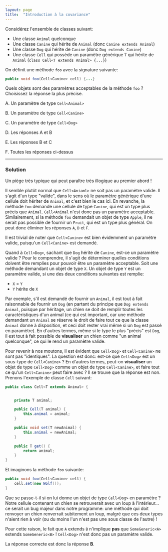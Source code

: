 ```yaml
---
layout: page
title:  "Introduction à la covariance"
---
```


Considérez l'ensemble de classes suivant:

- Une classe `Animal` quelconque
- Une classe `Canine` qui hérite de `Animal` (donc `Canine extends Animal`)
- Une classe `Dog` qui hérite de `Canine` (donc `Dog extends Canine`)
- Une classe `Cell` qui possède un paramètre générique `T` qui hérite de `Animal`  (`class Cell<T extends Animal> {...}`)

On définit une méthode `foo` avec la signature suivante:
```java
public void foo(Cell<Canine> cell) {...}
```

Quels objets sont des paramètres acceptables de la méthode `foo` ? Choisissez la réponse la plus précise.

A. Un paramètre de type `Cell<Animal>`

B. Un paramètre de type `Cell<Canine>`

C. Un paramètre de type `Cell<Dog>`

D. Les réponses A et B

E. Les réponses B et C

F. Toutes les réponses ci-dessus

***

### Solution

Un piège très typique qui peut paraître très illogique au premier abord !

Il semble plutôt normal que `Cell<Aniaml>` ne soit pas un paramètre valide. Il s'agit d'un type "valide", dans le sens où le paramètre générique d'une cellule doit hériter de `Animal`, et c'est bien le cas ici. En revanche, la méthode `foo` demande une cellule de type `Canine`, qui est un type plus précis que `Animal`. `Cell<Animal` n'est donc pas un paramètre acceptable. Similairement, si la méthode `foo` demandait un objet de type `Apple`, il ne serait pas possible de fournir un `Fruit`, qui est un type plus général. On peut donc éliminer les réponses `A`, `D` et `F`.

Il est trivial de noter que `Cell<Canine>` est bien évidemment un paramètre valide, puisqu'un `Cell<Canine>` est demandé.

Quand à `Cell<Dog>`, sachant que `Dog` hérite de `Canine`, est-ce un paramètre valide ? Pour le comprendre, il s'agit de déterminer quelles conditions doivent être remplies pour pouvoir être un paramètre acceptable. Soit une méthode demandant un objet de type `X`. Un objet de type `Y` est un paramètre valide, si une des deux conditions suivantes est remplie:

- `X` = `Y`
- `Y` hérite de `X`

Par exemple, s'il est demandé de fournir un `Animal`, il est tout à fait raisonnable de fournir un `Dog` (en partant du principe que `Dog extends Animal`, puisque par héritage, un chien se doit de remplir toutes les caractéristiques d'un animal (ce qui est important, car une méthode demandant un `Animal` se réserve le droit de faire tout ce que la classe `Animal` donne à disposition, et ceci doit rester vrai même si un `Dog` est passé en paramètre). En d'autres termes, même si le type le plus "précis" est `Dog`, il est tout à fait possible de **visualiser** un chien comme "un animal quelconque", ce qui le rend un paramètre valide.

Pour revenir à nos moutons, il est évident que `Cell<Dog>` et `Cell<Canine>` ne sont pas "identiques". La question est donc: est-ce que `Cell<Dog>` est un sous-type de `Cell<Canine>` ? En d'autres termes, peut-on **visualiser** un objet de type `Cell<Dog>` comme un objet de type `Cell<Canine>`, et faire tout ce qu'un `Cell<Canine>` peut faire avec ? Il se trouve que la réponse est non. Prenons l'exemple de classe `Cell` suivant:

```java
public class Cell<T extends Animal> {


	private T animal;

	public Cell(T animal) {
		this.animal = animal;
	}

	public void set(T newAnimal) {
		this.animal = newAnimal;
	}

	public T get() {
		return animal;
	}
}
```

Et imaginons la méthode `foo` suivante:

```java
public void foo(Cell<Canine> cell) {
	cell.set(new Wolf());
}
```

Que se passe-t-il si on lui donne un objet de type `Cell<Dog>` en paramètre ? Notre cellule contenant un chien se retrouverait avec un loup à l'intérieur... ce serait un bug majeur dans notre programme: une méthode qui doit renvoyer un chien renverrait subitement un loup, malgré que ces deux types n'aient rien à voir (ou du moins l'un n'est pas une sous classe de l'autre) !

Pour cette raison, le fait que `A` extends `B` n'implique **pas** que `SomeGeneric<A>` extends `SomeGeneric<B>` ! `Cell<Dog>` n'est donc pas un paramètre valide.

La réponse correcte est donc la réponse **B**.
